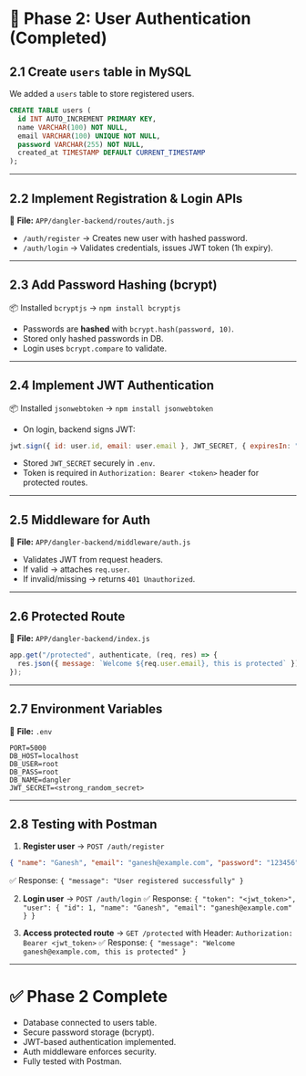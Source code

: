 # 📘 Phase 2: User Authentication (Completed)

## 2.1 Create `users` table in MySQL

We added a `users` table to store registered users.

```sql
CREATE TABLE users (
  id INT AUTO_INCREMENT PRIMARY KEY,
  name VARCHAR(100) NOT NULL,
  email VARCHAR(100) UNIQUE NOT NULL,
  password VARCHAR(255) NOT NULL,
  created_at TIMESTAMP DEFAULT CURRENT_TIMESTAMP
);
```

---

## 2.2 Implement Registration & Login APIs

📂 **File:** `APP/dangler-backend/routes/auth.js`

* `/auth/register` → Creates new user with hashed password.
* `/auth/login` → Validates credentials, issues JWT token (1h expiry).

---

## 2.3 Add Password Hashing (bcrypt)

📦 Installed `bcryptjs` → `npm install bcryptjs`

* Passwords are **hashed** with `bcrypt.hash(password, 10)`.
* Stored only hashed passwords in DB.
* Login uses `bcrypt.compare` to validate.

---

## 2.4 Implement JWT Authentication

📦 Installed `jsonwebtoken` → `npm install jsonwebtoken`

* On login, backend signs JWT:

```js
jwt.sign({ id: user.id, email: user.email }, JWT_SECRET, { expiresIn: "1h" })
```

* Stored `JWT_SECRET` securely in `.env`.
* Token is required in `Authorization: Bearer <token>` header for protected routes.

---

## 2.5 Middleware for Auth

📂 **File:** `APP/dangler-backend/middleware/auth.js`

* Validates JWT from request headers.
* If valid → attaches `req.user`.
* If invalid/missing → returns `401 Unauthorized`.

---

## 2.6 Protected Route

📂 **File:** `APP/dangler-backend/index.js`

```js
app.get("/protected", authenticate, (req, res) => {
  res.json({ message: `Welcome ${req.user.email}, this is protected` });
});
```

---

## 2.7 Environment Variables

📂 **File:** `.env`

```env
PORT=5000
DB_HOST=localhost
DB_USER=root
DB_PASS=root
DB_NAME=dangler
JWT_SECRET=<strong_random_secret>
```

---

## 2.8 Testing with Postman

1. **Register user** → `POST /auth/register`

```json
{ "name": "Ganesh", "email": "ganesh@example.com", "password": "123456" }
```

✅ Response: `{ "message": "User registered successfully" }`

2. **Login user** → `POST /auth/login`
   ✅ Response: `{ "token": "<jwt_token>", "user": { "id": 1, "name": "Ganesh", "email": "ganesh@example.com" } }`

3. **Access protected route** → `GET /protected` with Header:
   `Authorization: Bearer <jwt_token>`
   ✅ Response: `{ "message": "Welcome ganesh@example.com, this is protected" }`

---

# ✅ Phase 2 Complete

* Database connected to users table.
* Secure password storage (bcrypt).
* JWT-based authentication implemented.
* Auth middleware enforces security.
* Fully tested with Postman.